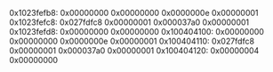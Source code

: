 0x1023fefb8: 0x00000000 0x00000000 0x0000000e 0x00000001
0x1023fefc8: 0x027fdfc8 0x00000001 0x000037a0 0x00000001
0x1023fefd8: 0x00000000 0x00000000
0x100404100: 0x00000000 0x00000000 0x0000000e 0x00000001
0x100404110: 0x027fdfc8 0x00000001 0x000037a0 0x00000001
0x100404120: 0x00000004 0x00000000